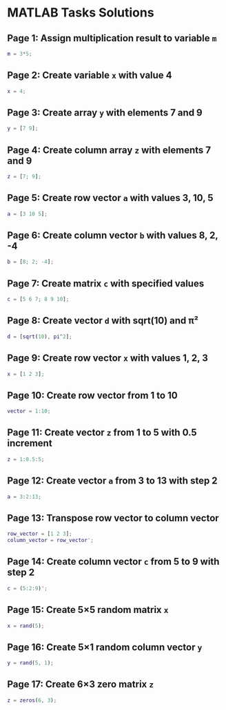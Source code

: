 # MATLAB Tasks Solutions

## Page 1: Assign multiplication result to variable `m`
```matlab
m = 3*5;
```

## Page 2: Create variable `x` with value 4
```matlab
x = 4;
```

## Page 3: Create array `y` with elements 7 and 9
```matlab
y = [7 9];
```

## Page 4: Create column array `z` with elements 7 and 9
```matlab
z = [7; 9];
```

## Page 5: Create row vector `a` with values 3, 10, 5
```matlab
a = [3 10 5];
```

## Page 6: Create column vector `b` with values 8, 2, -4
```matlab
b = [8; 2; -4];
```

## Page 7: Create matrix `c` with specified values
```matlab
c = [5 6 7; 8 9 10];
```

## Page 8: Create vector `d` with sqrt(10) and π²
```matlab
d = [sqrt(10), pi^2];
```

## Page 9: Create row vector `x` with values 1, 2, 3
```matlab
x = [1 2 3];
```

## Page 10: Create row vector from 1 to 10
```matlab
vector = 1:10;
```

## Page 11: Create vector `z` from 1 to 5 with 0.5 increment
```matlab
z = 1:0.5:5;
```

## Page 12: Create vector `a` from 3 to 13 with step 2
```matlab
a = 3:2:13;
```

## Page 13: Transpose row vector to column vector
```matlab
row_vector = [1 2 3];
column_vector = row_vector';
```

## Page 14: Create column vector `c` from 5 to 9 with step 2
```matlab
c = (5:2:9)';
```

## Page 15: Create 5×5 random matrix `x`
```matlab
x = rand(5);
```

## Page 16: Create 5×1 random column vector `y`
```matlab
y = rand(5, 1);
```

## Page 17: Create 6×3 zero matrix `z`
```matlab
z = zeros(6, 3);
```
